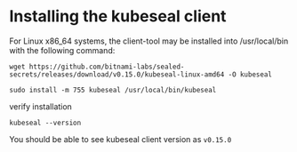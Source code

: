 # Installing the kubeseal client

For Linux x86_64 systems, the client-tool may be installed into /usr/local/bin with the following command:

```
wget https://github.com/bitnami-labs/sealed-secrets/releases/download/v0.15.0/kubeseal-linux-amd64 -O kubeseal

sudo install -m 755 kubeseal /usr/local/bin/kubeseal
```

verify installation

```
kubeseal --version 
```

You should be able to see kubeseal client version as `v0.15.0` 
